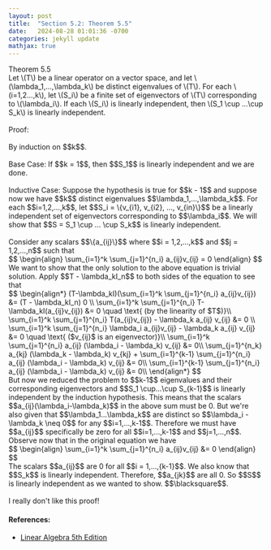 ```yaml
---
layout: post
title:  "Section 5.2: Theorem 5.5"
date:   2024-08-28 01:01:36 -0700
categories: jekyll update
mathjax: true
---
```

<div class="purdiv">
Theorem 5.5
</div>
<div class="purbdiv">
Let \(T\) be a linear operator on a vector space, and let \(\lambda_1,...,\lambda_k\) be distinct eigenvalues of \(T\). For each \(i=1,2...,k\), let \(S_i\) be a finite set of eigenvectors of \(T\) corresponding to \(\lambda_i\). If each \(S_i\) is linearly independent, then \(S_1 \cup ...\cup S_k\) is linearly independent.
</div>
<br>
Proof:
<br>
<br>
By induction on $$k$$. 
<br>
<br>
Base Case: If $$k = 1$$, then $$S_1$$ is linearly independent and we are done.
<br>
<br>
Inductive Case: Suppose the hypothesis is true for $$k - 1$$ and suppose now we have $$k$$ distinct eigenvalues $$\lambda_1,...,\lambda_k$$. For each $$i=1,2,...,k$$, let $$S_i = \{v_{i1}, v_{i2}, ..., v_{in}\}$$ be a linearly independent set of eigenvectors corresponding to $$\lambda_i$$. We will show that $$S = S_1 \cup ... \cup S_k$$ is linearly independent.
<br>
<br> 
Consider any scalars $$\{a_{ij}\}$$ where $$i = 1,2,...,k$$ and $$j = 1,2,...,n$$ such that
<div>
	$$
	\begin{align}
	\sum_{i=1}^k \sum_{j=1}^{n_i} a_{ij}v_{ij} = 0
	\end{align}
	$$
</div>
We want to show that the only solution to the above equation is trivial solution. Apply $$T - \lambda_kI_n$$ to both sides of the equation to see that
<div>
	$$
	\begin{align*}
	(T-\lambda_kI)(\sum_{i=1}^k \sum_{j=1}^{n_i} a_{ij}v_{ij}) &= (T - \lambda_kI_n) 0 \\
	\sum_{i=1}^k \sum_{j=1}^{n_i} T-\lambda_kI(a_{ij}v_{ij}) &= 0 \quad \text{ (by the linearity of $T$)}\\
	\sum_{i=1}^k \sum_{j=1}^{n_i} T(a_{ij}v_{ij}) - \lambda_k a_{ij} v_{ij} &= 0 \\
	\sum_{i=1}^k \sum_{j=1}^{n_i} \lambda_i a_{ij}v_{ij} - \lambda_k a_{ij} v_{ij} &= 0 \quad \text{ ($v_{ij}$ is an eigenvector)}\\
	\sum_{i=1}^k \sum_{j=1}^{n_i} a_{ij} (\lambda_i - \lambda_k) v_{ij} &= 0\\
	\sum_{j=1}^{n_k} a_{kj} (\lambda_k - \lambda_k) v_{kj} + \sum_{i=1}^{k-1} \sum_{j=1}^{n_i} a_{ij} (\lambda_i - \lambda_k) v_{ij} &= 0\\
	\sum_{i=1}^{k-1} \sum_{j=1}^{n_i} a_{ij} (\lambda_i - \lambda_k) v_{ij} &= 0\\
	\end{align*}
	$$
</div>
But now we reduced the problem to $$k-1$$ eigenvalues and their corresponding eigenvectors and $$S_1 \cup...\cup S_{k-1}$$ is linearly independent by the induction hypothesis. This means  that the scalars $$a_{ij}(\lambda_i-\lambda_k)$$ in the above sum must be 0. But we're also given that $$\lambda_1...\lambda_k$$ are distinct so $$\lambda_i - \lambda_k \neq 0$$ for any $$i=1,...,k-1$$. Therefore we must have $$a_{ij}$$ specifically be zero for all $$i=1,...,k-1$$ and $$j=1,...,n$$. Observe now that in the original equation we have
<div>
	$$
	\begin{align}
	\sum_{i=1}^k \sum_{j=1}^{n_i} a_{ij}v_{ij} &= 0
	\end{align}
	$$
</div>
The scalars $$a_{ij}$$ are 0 for all $$i = 1,...,{k-1}$$. We also know that $$S_k$$ is linearly independent. Therefore, $$a_{jk}$$ are all 0. So $$S$$ is linearly independent as we wanted to show. $$\blacksquare$$. 
<br>
<br>
I really don't like this proof!
<!------------------------------------------------------------------------------------>
<h4><b>References:</b></h4>
<ul>
<li><a href="https://www.amazon.com/Linear-Algebra-5th-Stephen-Friedberg/dp/0134860241/ref=tmm_hrd_swatch_0?_encoding=UTF8&qid=&sr=">Linear Algebra 5th Edition</a></li>
</ul>
























